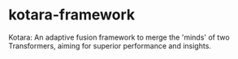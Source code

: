 # kotara-framework
Kotara: An adaptive fusion framework to merge the 'minds' of two Transformers, aiming for superior performance and insights.
